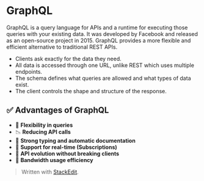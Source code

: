 # GraphQL
GraphQL is a query language for APIs and a runtime for executing those queries with your existing data. It was developed by Facebook and released as an open-source project in 2015. GraphQL provides a more flexible and efficient alternative to traditional REST APIs.

 - Clients ask exactly for the data they need.
 - All data is accessed through one URL, unlike REST which uses multiple endpoints.
 - The schema defines what queries are allowed and what types of data exist.
 - The client controls the shape and structure of the response.
 ## ✅ Advantages of GraphQL

- 🔄 **Flexibility in queries**  
- 📉 **Reducing API calls**  
- 🧾 **Strong typing and automatic documentation**  
- 📡 **Support for real-time (Subscriptions)**  
- 🚀 **API evolution without breaking clients**  
- 📶 **Bandwidth usage efficiency**

> Written with [StackEdit](https://stackedit.io/).
<!--stackedit_data:
eyJoaXN0b3J5IjpbLTIwOTgwODQ1ODEsMTc3MDQxODkwMCw3Mz
A5OTgxMTZdfQ==
-->